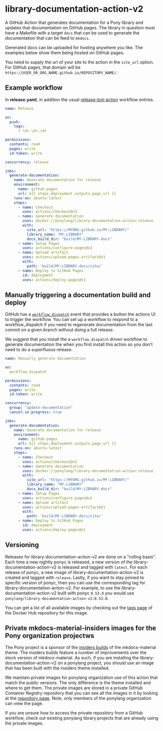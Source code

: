 # library-documentation-action-v2

A GitHub Action that generates documentation for a Pony library and updates that documentation on GitHub pages. The library in question must have a Makefile with a target `docs` that can be used to generate the documentation that can be feed to `mkdocs`.

Generated docs can be uploaded for hosting anywhere you like. The examples below show them being hosted on GitHub pages.

You need to supply the url of your site to the action in the `site_url` option. For GitHub pages, that domain will be `https://USER_OR_ORG_NAME.github.io/REPOSITORY_NAME/`.

## Example workflow

In **release.yaml**, in addition the usual [release-bot-action](https://github.com/ponylang/release-bot-action) workflow entries.

```yml
name: Release

on:
  push:
    tags:
      - \d+.\d+.\d+

permissions:
  contents: read
  pages: write
  id-token: write

concurrency: release

jobs:
  generate-documentation:
    name: Generate documentation for release
    environment:
      name: github-pages
      url: ${{ steps.deployment.outputs.page_url }}
    runs-on: ubuntu-latest
    steps:
      - name: Checkout
        uses: actions/checkout@v3
      - name: Generate documentation
        uses: docker://ponylang/library-documentation-action:release
        with:
          site_url: "https://MYORG.github.io/MY-LIBRARY/"
          library_name: "MY-LIBRARY"
          docs_build_dir: "build/MY-LIBRARY-docs"
      - name: Setup Pages
        uses: actions/configure-pages@v2
      - name: Upload artifact
        uses: actions/upload-pages-artifact@v1
        with:
          path: 'build/MY-LIBRARY-docs/site/'
      - name: Deploy to GitHub Pages
        id: deployment
        uses: actions/deploy-pages@v1
```

## Manually triggering a documentation build and deploy

GitHub has a [`workflow_dispatch`](https://docs.github.com/en/actions/reference/events-that-trigger-workflows#workflow_dispatch) event that provides a button the actions UI to trigger the workflow. You can set up a workflow to respond to a workflow_dispatch if you need to regenerate documentation from the last commit on a given branch without doing a full release.

We suggest that you install the a `workflow_dispatch` driven workflow to generate documentation the when you first install this action so you don't need to do a superfluous release.

```yml
name: Manually generate documentation

on:
  workflow_dispatch

permissions:
  contents: read
  pages: write
  id-token: write

concurrency:
  group: "update-documentation"
  cancel-in-progress: true

jobs:
  generate-documentation:
    name: Generate documentation for release
    environment:
      name: github-pages
      url: ${{ steps.deployment.outputs.page_url }}
    runs-on: ubuntu-latest
    steps:
      - name: Checkout
        uses: actions/checkout@v3
      - name: Generate documentation
        uses: docker://ponylang/library-documentation-action:release
        with:
          site_url: "https://MYORG.github.io/MY-LIBRARY/"
          library_name: "MY-LIBRARY"
          docs_build_dir: "build/MY-LIBRARY-docs"
      - name: Setup Pages
        uses: actions/configure-pages@v2
      - name: Upload artifact
        uses: actions/upload-pages-artifact@v1
        with:
          path: 'build/MY-LIBRARY-docs/site/'
      - name: Deploy to GitHub Pages
        id: deployment
        uses: actions/deploy-pages@v1
```

## Versioning

Releases for library-documentation-action-v2 are done on a "rolling basis". Each time a new nightly ponyc is released, a new version of the library-documentation-action-v2 is released and tagged with `latest`. For each release of ponyc, a new image of library-documentation-action-v2 is created and tagged with `release`. Lastly, if you want to stay pinned to specific version of ponyc, then you can use the corresponding tag for library-documentation-action-v2. For example, to use the library-documentation-action-v2 built with ponyc `0.53.0` you would use `ponylang/library-documentation-action-v2:0.53.0`.

You can get a list of all available images by checking out the [tags page](https://hub.docker.com/r/ponylang/library-documentation-action-v2/tags) of the Docker Hub repository for this image.

## Private mkdocs-material-insiders images for the Pony organization projectws

The Pony project is a sponsor of the [insiders builds](https://squidfunk.github.io/mkdocs-material/insiders/) of the mkdocs-material theme. The insiders builds feature a number of improvements over the stock version of mkdocs-material. As such, if you are installing the library-documentation-action-v2 on a ponylang project, you should use an image that has been built with the insiders theme installed.

We maintain private images for ponylang organization use of this action that match the public versions. The only difference is the theme installed and where to get them. The private images are stored in a private GitHub Container Registry repository that you can see all the images in it by looking at the [repository page](https://github.com/ponylang/library-documentation-action-v2/pkgs/container/library-documentation-action-v2). Note, only members of the ponylang organization can view the page.

If you are unsure how to access the private repository from a GitHub workflow, check out existing ponylang library projects that are already using the private images.
